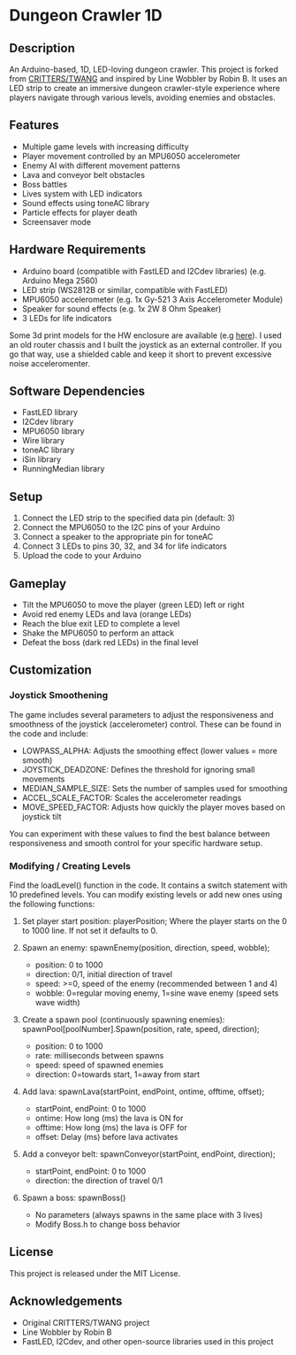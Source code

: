 # Dungeon Crawler 1D

## Description
An Arduino-based, 1D, LED-loving dungeon crawler. This project is forked from [CRITTERS/TWANG](https://github.com/Critters/TWANG) and inspired by Line Wobbler by Robin B. It uses an LED strip to create an immersive dungeon crawler-style experience where players navigate through various levels, avoiding enemies and obstacles.

## Features
- Multiple game levels with increasing difficulty
- Player movement controlled by an MPU6050 accelerometer
- Enemy AI with different movement patterns
- Lava and conveyor belt obstacles
- Boss battles
- Lives system with LED indicators
- Sound effects using toneAC library
- Particle effects for player death
- Screensaver mode

## Hardware Requirements
- Arduino board (compatible with FastLED and I2Cdev libraries) (e.g. Arduino Mega 2560)
- LED strip (WS2812B or similar, compatible with FastLED)
- MPU6050 accelerometer  (e.g. 1x Gy-521 3 Axis Accelerometer Module)
- Speaker for sound effects (e.g. 1x 2W 8 Ohm Speaker)
- 3 LEDs for life indicators

Some 3d print models for the HW enclosure are available (e.g [here](https://www.thingiverse.com/thing:5390686)). I used an old router chassis and I built the joystick as an external controller. If you go that way, use a shielded cable and keep it short to prevent excessive noise acceleromenter.

## Software Dependencies
- FastLED library
- I2Cdev library
- MPU6050 library
- Wire library
- toneAC library
- iSin library
- RunningMedian library

## Setup
1. Connect the LED strip to the specified data pin (default: 3)
2. Connect the MPU6050 to the I2C pins of your Arduino
3. Connect a speaker to the appropriate pin for toneAC
4. Connect 3 LEDs to pins 30, 32, and 34 for life indicators
5. Upload the code to your Arduino

## Gameplay
- Tilt the MPU6050 to move the player (green LED) left or right
- Avoid red enemy LEDs and lava (orange LEDs)
- Reach the blue exit LED to complete a level
- Shake the MPU6050 to perform an attack
- Defeat the boss (dark red LEDs) in the final level

## Customization

### Joystick Smoothening
The game includes several parameters to adjust the responsiveness and smoothness of the joystick (accelerometer) control. These can be found in the code and include:

- LOWPASS_ALPHA: Adjusts the smoothing effect (lower values = more smooth)
- JOYSTICK_DEADZONE: Defines the threshold for ignoring small movements
- MEDIAN_SAMPLE_SIZE: Sets the number of samples used for smoothing
- ACCEL_SCALE_FACTOR: Scales the accelerometer readings
- MOVE_SPEED_FACTOR: Adjusts how quickly the player moves based on joystick tilt

You can experiment with these values to find the best balance between responsiveness and smooth control for your specific hardware setup.

### Modifying / Creating Levels
Find the loadLevel() function in the code. It contains a switch statement with 10 predefined levels. You can modify existing levels or add new ones using the following functions:

1. Set player start position:
   playerPosition; Where the player starts on the 0 to 1000 line. If not set it defaults to 0.

2. Spawn an enemy:
   spawnEnemy(position, direction, speed, wobble);
   - position: 0 to 1000
   - direction: 0/1, initial direction of travel
   - speed: >=0, speed of the enemy (recommended between 1 and 4)
   - wobble: 0=regular moving enemy, 1=sine wave enemy (speed sets wave width)

3. Create a spawn pool (continuously spawning enemies):
   spawnPool[poolNumber].Spawn(position, rate, speed, direction);
   - position: 0 to 1000
   - rate: milliseconds between spawns
   - speed: speed of spawned enemies
   - direction: 0=towards start, 1=away from start

4. Add lava:
   spawnLava(startPoint, endPoint, ontime, offtime, offset);
   - startPoint, endPoint: 0 to 1000
   - ontime: How long (ms) the lava is ON for
   - offtime: How long (ms) the lava is OFF for
   - offset: Delay (ms) before lava activates

5. Add a conveyor belt:
   spawnConveyor(startPoint, endPoint, direction);
   - startPoint, endPoint: 0 to 1000
   - direction: the direction of travel 0/1

6. Spawn a boss:
   spawnBoss()
   - No parameters (always spawns in the same place with 3 lives)
   - Modify Boss.h to change boss behavior

## License
This project is released under the MIT License.

## Acknowledgements
- Original CRITTERS/TWANG project
- Line Wobbler by Robin B
- FastLED, I2Cdev, and other open-source libraries used in this project
